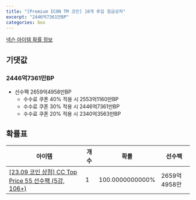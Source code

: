 ```yaml
---
title: "[Premium ICON TM 코인] 10개 투입 잠금상자"
excerpt: "2446억7361만BP"
categories: box
---
```

[넥슨 아이템 확률 정보](http://iteminfo.nexon.com/probability/fo4?sn=7390)

## 기댓값
### 2446억7361만BP
- 선수팩 2659억4958만BP
  - 수수료 쿠폰 40% 적용 시 2553억1160만BP
  - 수수료 쿠폰 30% 적용 시 2446억7361만BP
  - 수수료 쿠폰 20% 적용 시 2340억3563만BP


## 확률표

|아이템|개수|확률|선수팩|
|---|---|---|---|
|[[23.09 코인 상점] CC Top Price 55 선수팩 (5강, 106+)](/player/7379)|1|100.0000000000%|2659억4958만|

